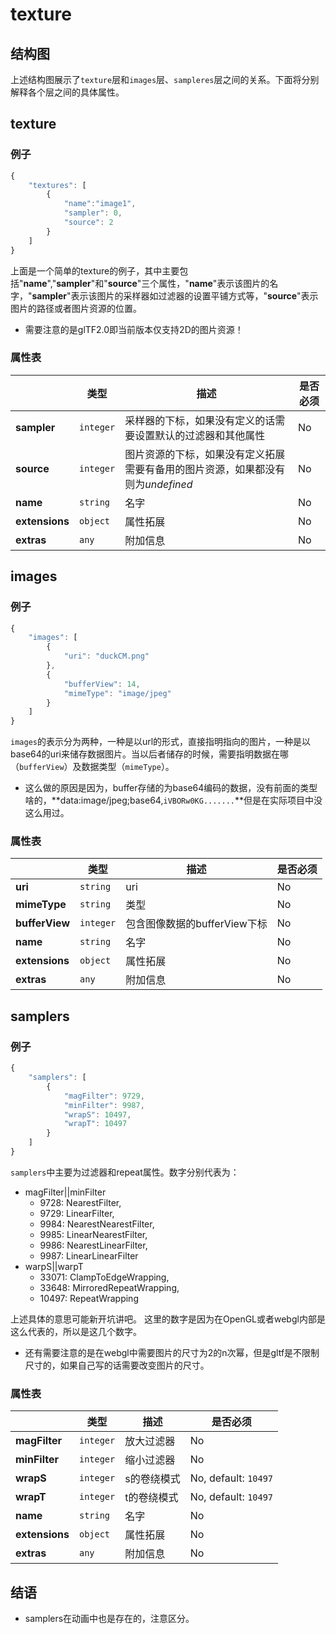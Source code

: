 # texture
## 结构图
上述结构图展示了`texture`层和`images`层、`sampleres`层之间的关系。下面将分别解释各个层之间的具体属性。
## texture
### 例子
````javascript
{
    "textures": [
        {
            "name":"image1",
            "sampler": 0,
            "source": 2
        }
    ]
}
````
上面是一个简单的texture的例子，其中主要包括"**name**","**sampler**"和"**source**"三个属性，"**name**"表示该图片的名字，"**sampler**"表示该图片的采样器如过滤器的设置平铺方式等，"**source**"表示图片的路径或者图片资源的位置。
- 需要注意的是glTF2.0即当前版本仅支持2D的图片资源！
### 属性表
|   |类型|描述|是否必须|
|---|----|-----------|--------|
|**sampler**|`integer`|采样器的下标，如果没有定义的话需要设置默认的过滤器和其他属性|No|
|**source**|`integer`|图片资源的下标，如果没有定义拓展需要有备用的图片资源，如果都没有则为*undefined*|No|
|**name**|`string`|名字|No|
|**extensions**|`object`|属性拓展|No|
|**extras**|`any`|附加信息|No|
## images
### 例子
````JavaScript
{
    "images": [
        {
            "uri": "duckCM.png"
        },
        {
            "bufferView": 14,
            "mimeType": "image/jpeg" 
        }
    ]
}
````
`images`的表示分为两种，一种是以url的形式，直接指明指向的图片，一种是以base64的uri来储存数据图片。当以后者储存的时候，需要指明数据在哪（`bufferView`）及数据类型（`mimeType`）。
- 这么做的原因是因为，buffer存储的为base64编码的数据，没有前面的类型啥的，**data:image/jpeg;base64,`iVBORw0KG.......`**但是在实际项目中没这么用过。
### 属性表
|   |类型|描述|是否必须|
|---|----|-----------|--------|
|**uri**|`string`|uri|No|
|**mimeType**|`string`|类型|No|
|**bufferView**|`integer`|包含图像数据的bufferView下标|No|
|**name**|`string`|名字|No|
|**extensions**|`object`|属性拓展|No|
|**extras**|`any`|附加信息|No|
## samplers
### 例子
````javascript
{
    "samplers": [
        {
            "magFilter": 9729,
            "minFilter": 9987,
            "wrapS": 10497,
            "wrapT": 10497
        }
    ]
}
````
`samplers`中主要为过滤器和repeat属性。数字分别代表为：
- magFilter||minFilter
    - 9728: NearestFilter,
	- 9729: LinearFilter,
	- 9984: NearestNearestFilter,
	- 9985: LinearNearestFilter,
	- 9986: NearestLinearFilter,
	- 9987: LinearLinearFilter
- warpS||warpT 
    - 	33071: ClampToEdgeWrapping,
	-	33648: MirroredRepeatWrapping,
	-	10497: RepeatWrapping

上述具体的意思可能新开坑讲吧。 这里的数字是因为在OpenGL或者webgl内部是这么代表的，所以是这几个数字。   
- 还有需要注意的是在webgl中需要图片的尺寸为2的n次幂，但是gltf是不限制尺寸的，如果自己写的话需要改变图片的尺寸。
### 属性表
|   |类型|描述|是否必须|
|---|----|-----------|--------|
|**magFilter**|`integer`|放大过滤器|No|
|**minFilter**|`integer`|缩小过滤器|No|
|**wrapS**|`integer`|s的卷绕模式|No, default: `10497`|
|**wrapT**|`integer`|t的卷绕模式|No, default: `10497`|
|**name**|`string`|名字|No|
|**extensions**|`object`|属性拓展|No|
|**extras**|`any`|附加信息|No|
## 结语
- samplers在动画中也是存在的，注意区分。
